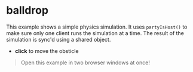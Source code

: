 # balldrop

This example shows a simple physics simulation. It uses `partyIsHost()` to make sure only one client runs the simulation at a time. The result of the simulation is sync'd using a shared object.

- **click** to move the obsticle

> Open this example in two browser windows at once!
